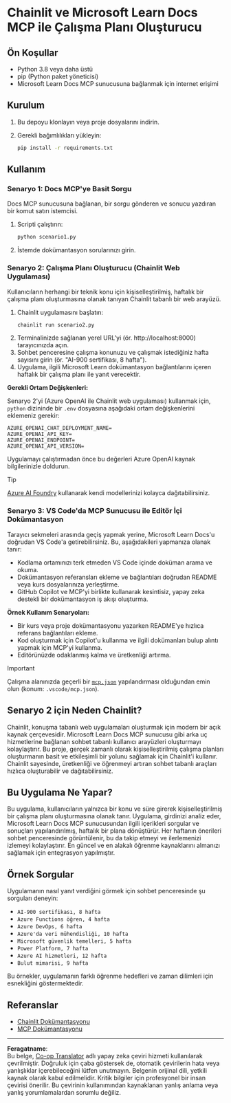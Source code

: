 <!--
CO_OP_TRANSLATOR_METADATA:
{
  "original_hash": "6ef6015d29b95f1cab97fb88a045a991",
  "translation_date": "2025-09-05T10:58:59+00:00",
  "source_file": "09-CaseStudy/docs-mcp/solution/python/README.md",
  "language_code": "tr"
}
-->
# Chainlit ve Microsoft Learn Docs MCP ile Çalışma Planı Oluşturucu

## Ön Koşullar

- Python 3.8 veya daha üstü
- pip (Python paket yöneticisi)
- Microsoft Learn Docs MCP sunucusuna bağlanmak için internet erişimi

## Kurulum

1. Bu depoyu klonlayın veya proje dosyalarını indirin.
2. Gerekli bağımlılıkları yükleyin:

   ```bash
   pip install -r requirements.txt
   ```

## Kullanım

### Senaryo 1: Docs MCP'ye Basit Sorgu
Docs MCP sunucusuna bağlanan, bir sorgu gönderen ve sonucu yazdıran bir komut satırı istemcisi.

1. Scripti çalıştırın:
   ```bash
   python scenario1.py
   ```
2. İstemde dokümantasyon sorularınızı girin.

### Senaryo 2: Çalışma Planı Oluşturucu (Chainlit Web Uygulaması)
Kullanıcıların herhangi bir teknik konu için kişiselleştirilmiş, haftalık bir çalışma planı oluşturmasına olanak tanıyan Chainlit tabanlı bir web arayüzü.

1. Chainlit uygulamasını başlatın:
   ```bash
   chainlit run scenario2.py
   ```
2. Terminalinizde sağlanan yerel URL'yi (ör. http://localhost:8000) tarayıcınızda açın.
3. Sohbet penceresine çalışma konunuzu ve çalışmak istediğiniz hafta sayısını girin (ör. "AI-900 sertifikası, 8 hafta").
4. Uygulama, ilgili Microsoft Learn dokümantasyon bağlantılarını içeren haftalık bir çalışma planı ile yanıt verecektir.

**Gerekli Ortam Değişkenleri:**

Senaryo 2'yi (Azure OpenAI ile Chainlit web uygulaması) kullanmak için, `python` dizininde bir `.env` dosyasına aşağıdaki ortam değişkenlerini eklemeniz gerekir:

```
AZURE_OPENAI_CHAT_DEPLOYMENT_NAME=
AZURE_OPENAI_API_KEY=
AZURE_OPENAI_ENDPOINT=
AZURE_OPENAI_API_VERSION=
```

Uygulamayı çalıştırmadan önce bu değerleri Azure OpenAI kaynak bilgilerinizle doldurun.

> [!TIP]
> [Azure AI Foundry](https://ai.azure.com/) kullanarak kendi modellerinizi kolayca dağıtabilirsiniz.

### Senaryo 3: VS Code'da MCP Sunucusu ile Editör İçi Dokümantasyon

Tarayıcı sekmeleri arasında geçiş yapmak yerine, Microsoft Learn Docs'u doğrudan VS Code'a getirebilirsiniz. Bu, aşağıdakileri yapmanıza olanak tanır:
- Kodlama ortamınızı terk etmeden VS Code içinde doküman arama ve okuma.
- Dokümantasyon referansları ekleme ve bağlantıları doğrudan README veya kurs dosyalarınıza yerleştirme.
- GitHub Copilot ve MCP'yi birlikte kullanarak kesintisiz, yapay zeka destekli bir dokümantasyon iş akışı oluşturma.

**Örnek Kullanım Senaryoları:**
- Bir kurs veya proje dokümantasyonu yazarken README'ye hızlıca referans bağlantıları ekleme.
- Kod oluşturmak için Copilot'u kullanma ve ilgili dokümanları bulup alıntı yapmak için MCP'yi kullanma.
- Editörünüzde odaklanmış kalma ve üretkenliği artırma.

> [!IMPORTANT]
> Çalışma alanınızda geçerli bir [`mcp.json`](../../../../../../09-CaseStudy/docs-mcp/solution/scenario3/mcp.json) yapılandırması olduğundan emin olun (konum: `.vscode/mcp.json`).

## Senaryo 2 için Neden Chainlit?

Chainlit, konuşma tabanlı web uygulamaları oluşturmak için modern bir açık kaynak çerçevesidir. Microsoft Learn Docs MCP sunucusu gibi arka uç hizmetlerine bağlanan sohbet tabanlı kullanıcı arayüzleri oluşturmayı kolaylaştırır. Bu proje, gerçek zamanlı olarak kişiselleştirilmiş çalışma planları oluşturmanın basit ve etkileşimli bir yolunu sağlamak için Chainlit'i kullanır. Chainlit sayesinde, üretkenliği ve öğrenmeyi artıran sohbet tabanlı araçları hızlıca oluşturabilir ve dağıtabilirsiniz.

## Bu Uygulama Ne Yapar?

Bu uygulama, kullanıcıların yalnızca bir konu ve süre girerek kişiselleştirilmiş bir çalışma planı oluşturmasına olanak tanır. Uygulama, girdinizi analiz eder, Microsoft Learn Docs MCP sunucusundan ilgili içerikleri sorgular ve sonuçları yapılandırılmış, haftalık bir plana dönüştürür. Her haftanın önerileri sohbet penceresinde görüntülenir, bu da takip etmeyi ve ilerlemenizi izlemeyi kolaylaştırır. En güncel ve en alakalı öğrenme kaynaklarını almanızı sağlamak için entegrasyon yapılmıştır.

## Örnek Sorgular

Uygulamanın nasıl yanıt verdiğini görmek için sohbet penceresinde şu sorguları deneyin:

- `AI-900 sertifikası, 8 hafta`
- `Azure Functions öğren, 4 hafta`
- `Azure DevOps, 6 hafta`
- `Azure'da veri mühendisliği, 10 hafta`
- `Microsoft güvenlik temelleri, 5 hafta`
- `Power Platform, 7 hafta`
- `Azure AI hizmetleri, 12 hafta`
- `Bulut mimarisi, 9 hafta`

Bu örnekler, uygulamanın farklı öğrenme hedefleri ve zaman dilimleri için esnekliğini göstermektedir.

## Referanslar

- [Chainlit Dokümantasyonu](https://docs.chainlit.io/)
- [MCP Dokümantasyonu](https://github.com/MicrosoftDocs/mcp)

---

**Feragatname**:  
Bu belge, [Co-op Translator](https://github.com/Azure/co-op-translator) adlı yapay zeka çeviri hizmeti kullanılarak çevrilmiştir. Doğruluk için çaba göstersek de, otomatik çevirilerin hata veya yanlışlıklar içerebileceğini lütfen unutmayın. Belgenin orijinal dili, yetkili kaynak olarak kabul edilmelidir. Kritik bilgiler için profesyonel bir insan çevirisi önerilir. Bu çevirinin kullanımından kaynaklanan yanlış anlama veya yanlış yorumlamalardan sorumlu değiliz.